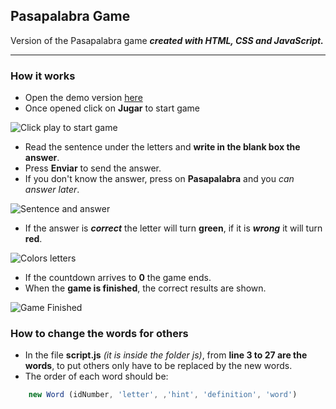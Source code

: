 ## Pasapalabra Game
Version of the Pasapalabra game **_created with HTML, CSS and JavaScript._**

---

### How it works
- Open the demo version [here](https://marioterron157.github.io/pasapalabra/)
- Once opened click on **Jugar** to start game

![Click play to start game](https://github.com/MarioTerron157/pasapalabra/blob/master/img/1.jpeg)

- Read the sentence under the letters and **write in the blank box the answer**.
- Press **Enviar** to send the answer.
- If you don't know the answer, press on **Pasapalabra** and you _can answer later_.

![Sentence and answer](https://github.com/MarioTerron157/pasapalabra/blob/master/img/5.jpeg)

- If the answer is **_correct_** the letter will turn **green**, if it is **_wrong_** it will turn **red**.

![Colors letters](https://github.com/MarioTerron157/pasapalabra/blob/master/img/3.jpeg)

- If the countdown arrives to **0** the game ends.
- When the **game is finished**, the correct results are shown.


![Game Finished](https://github.com/MarioTerron157/pasapalabra/blob/master/img/4.jpeg)

### How to change the words for others
- In the file **script.js** _(it is inside the folder js)_, from **line 3 to 27 are the words**, to put others only have to be replaced by the new words.
- The order of each word should be:
```javascript
    new Word (idNumber, 'letter', ,'hint', 'definition', 'word')
```
